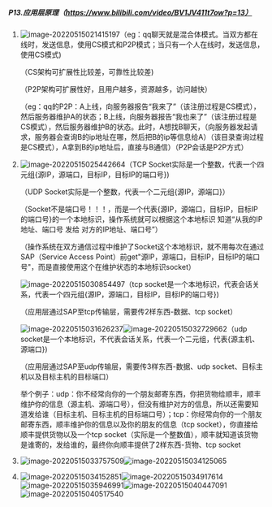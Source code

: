 ##### P13.应用层原理（https://www.bilibili.com/video/BV1JV411t7ow?p=13）

1. ![image-20220515021415197](C:\Users\呵\AppData\Roaming\Typora\typora-user-images\image-20220515021415197.png)（eg：qq聊天就是混合体模式。当双方都在线时，发送信息，使用CS模式和P2P模式；当只有一个人在线时，发送信息，使用CS模式)

   （CS架构可扩展性比较差，可靠性比较差)

   （P2P架构可扩展性好，且用户越多，资源越多，访问越快）

   （eg：qq的P2P：A上线，向服务器报告“我来了”（该注册过程是CS模式），然后服务器维护A的状态；B上线，向服务器报告“我也来了”（该注册过程是CS模式），然后服务器维护B的状态。此时，A想找B聊天，（向服务器发起请求，服务器会查询B的ip地址在哪，然后把B的ip等信息给A）（该目录查询过程是CS模式），A拿到B的ip地址后，直接与B通信）（P2P会话是P2P方式）

2. ![image-20220515025442664](C:\Users\呵\AppData\Roaming\Typora\typora-user-images\image-20220515025442664.png)（TCP Socket实际是一个整数，代表一个四元组{源IP，源端口，目标IP，目标IP的端口号})

   （UDP Socket实际是一个整数，代表一个二元组{源IP，源端口}）

   （Socket不是端口号！！！，而是一个代表{源IP，源端口，目标IP，目标IP的端口号}的一个本地标识，操作系统就可以根据这个本地标识 知道“从我的IP地址、端口号 发给 对方的IP地址、端口号”）

   （操作系统在双方通信过程中维护了Socket这个本地标识，就不用每次在通过SAP（Service Access Point）前get"源IP，源端口，目标IP，目标IP的端口号"，而是直接使用这个在维护状态的本地标识socket）

   ![image-20220515030854497](C:\Users\呵\AppData\Roaming\Typora\typora-user-images\image-20220515030854497.png)（tcp socket是一个本地标识，代表会话关系，代表一个四元组{源IP，源端口，目标IP，目标IP的端口号})

   （应用层通过SAP至tcp传输层，需要传2样东西-数据、tcp socket）

   

   ![image-20220515031626237](C:\Users\呵\AppData\Roaming\Typora\typora-user-images\image-20220515031626237.png)![image-20220515032729662](C:\Users\呵\AppData\Roaming\Typora\typora-user-images\image-20220515032729662.png)（udp socket是一个本地标识，不代表会话关系，代表一个二元组，代表{源主机、源端口})

   （应用层通过SAP至udp传输层，需要传3样东西-数据、udp socket、目标主机以及目标主机的目标端口）

   

   举个例子：udp：你不经常向你的一个朋友邮寄东西，你把货物给顺丰，顺丰维护你的信息（源主机、源端口号），但没有维护对方的信息，所以还需要知道发给谁（目标主机、目标主机的目标端口号）；tcp：你经常向你的一个朋友邮寄东西，顺丰维护你的信息以及你的朋友的信息（tcp socket），你直接给顺丰提供货物以及一个tcp socket（实际是一个整数值），顺丰就知道该货物是谁寄的，发给谁的，最终你向顺丰提供了2样东西-货物、tcp socket

3. ![image-20220515033757509](C:\Users\呵\AppData\Roaming\Typora\typora-user-images\image-20220515033757509.png)![image-20220515034125065](C:\Users\呵\AppData\Roaming\Typora\typora-user-images\image-20220515034125065.png)

4. ![image-20220515034152851](C:\Users\呵\AppData\Roaming\Typora\typora-user-images\image-20220515034152851.png)![image-20220515034917614](C:\Users\呵\AppData\Roaming\Typora\typora-user-images\image-20220515034917614.png)![image-20220515035946991](C:\Users\呵\AppData\Roaming\Typora\typora-user-images\image-20220515035946991.png)![image-20220515040447091](C:\Users\呵\AppData\Roaming\Typora\typora-user-images\image-20220515040447091.png)![image-20220515040517540](C:\Users\呵\AppData\Roaming\Typora\typora-user-images\image-20220515040517540.png)